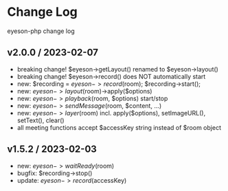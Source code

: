 # Change Log

eyeson-php change log

## v2.0.0 / 2023-02-07

- breaking change! $eyeson->getLayout() renamed to $eyeson->layout()
- breaking change! $eyeson->record() does NOT automatically start
- new: $recording = $eyeson->record($room); $recording->start();
- new: $eyeson->layout($room)->apply($options)
- new: $eyeson->playback($room, $options) start/stop
- new: $eyeson->sendMessage($room, $content, ...)
- new: $eyeson->layer($room) incl. apply($options), setImageURL(), setText(), clear()
- all meeting functions accept $accessKey string instead of $room object

## v1.5.2 / 2023-02-03

- new: $eyeson->waitReady($room)
- bugfix: $recording->stop()
- update: $eyeson->record($accessKey)